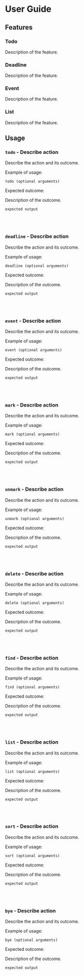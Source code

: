# User Guide

## Features 

### Todo

Description of the feature.

### Deadline

Description of the feature.

### Event

Description of the feature.

### List

Description of the feature.

## Usage

### `todo` - Describe action

Describe the action and its outcome.

Example of usage: 

`todo (optional arguments)`

Expected outcome:

Description of the outcome.

```
expected output
```
<br/><br/>
### `deadline` - Describe action

Describe the action and its outcome.

Example of usage:

`deadline (optional arguments)`

Expected outcome:

Description of the outcome.

```
expected output
```
<br/><br/>
### `event` - Describe action

Describe the action and its outcome.

Example of usage:

`event (optional arguments)`

Expected outcome:

Description of the outcome.

```
expected output
```
<br/><br/>
### `mark` - Describe action

Describe the action and its outcome.

Example of usage:

`mark (optional arguments)`

Expected outcome:

Description of the outcome.

```
expected output
```
<br/><br/>
### `unmark` - Describe action

Describe the action and its outcome.

Example of usage:

`unmark (optional arguments)`

Expected outcome:

Description of the outcome.

```
expected output
```
<br/><br/>
### `delete` - Describe action

Describe the action and its outcome.

Example of usage:

`delete (optional arguments)`

Expected outcome:

Description of the outcome.

```
expected output
```
<br/><br/>
### `find` - Describe action

Describe the action and its outcome.

Example of usage:

`find (optional arguments)`

Expected outcome:

Description of the outcome.

```
expected output
```
<br/><br/>
### `list` - Describe action

Describe the action and its outcome.

Example of usage:

`list (optional arguments)`

Expected outcome:

Description of the outcome.

```
expected output
```
<br/><br/>
### `sort` - Describe action

Describe the action and its outcome.

Example of usage:

`sort (optional arguments)`

Expected outcome:

Description of the outcome.

```
expected output
```
<br/><br/>
### `bye` - Describe action

Describe the action and its outcome.

Example of usage:

`bye (optional arguments)`

Expected outcome:

Description of the outcome.

```
expected output
```